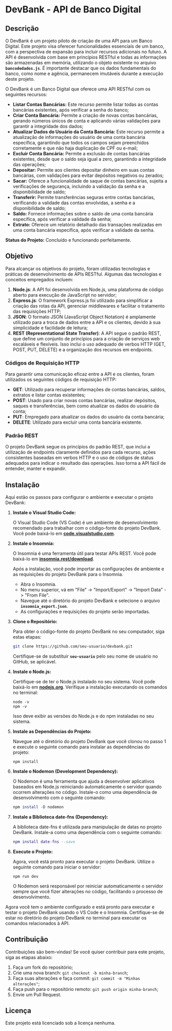 # DevBank - API de Banco Digital

## Descrição

O DevBank é um projeto piloto de criação de uma API para um Banco Digital. Este projeto visa oferecer funcionalidades essenciais de um banco, com a perspectiva de expansão para incluir recursos adicionais no futuro. A API é desenvolvida com base em princípios RESTful e todas as informações são armazenadas em memória, utilizando o objeto existente no arquivo **`bancodedados.js`**. É importante destacar que os dados fundamentais do banco, como nome e agência, permanecem imutáveis durante a execução deste projeto.

O DevBank é um Banco Digital que oferece uma API RESTful com os seguintes recursos:

- **Listar Contas Bancárias:** Este recurso permite listar todas as contas bancárias existentes, após verificar a senha do banco;
- **Criar Conta Bancária:** Permite a criação de novas contas bancárias, gerando números únicos de conta e aplicando várias validações para garantir a integridade dos dados;
- **Atualizar Dados do Usuário da Conta Bancária:** Este recurso permite a atualização de informações do usuário de uma conta bancária específica, garantindo que todos os campos sejam preenchidos corretamente e que não haja duplicação de CPF ou e-mail;
- **Excluir Conta Bancária:** Permite a exclusão de contas bancárias existentes, desde que o saldo seja igual a zero, garantindo a integridade das operações;
- **Depositar:** Permite aos clientes depositar dinheiro em suas contas bancárias, com validações para evitar depósitos negativos ou zerados;
- **Sacar:** Oferece a funcionalidade de saque de contas bancárias, sujeita a verificações de segurança, incluindo a validação da senha e a disponibilidade de saldo;
- **Transferir:** Permite transferências seguras entre contas bancárias, verificando a validade das contas envolvidas, a senha e a disponibilidade de saldo;
- **Saldo:** Fornece informações sobre o saldo de uma conta bancária específica, após verificar a validade da senha;
- **Extrato:** Oferece um relatório detalhado das transações realizadas em uma conta bancária específica, após verificar a validade da senha.

**Status do Projeto:** Concluído e funcionando perfeitamente.

## Objetivo

Para alcançar os objetivos do projeto, foram utilizadas tecnologias e práticas de desenvolvimento de APIs RESTful. Algumas das tecnologias e conceitos empregados incluem:

1. **Node.js**: A API foi desenvolvida em Node.js, uma plataforma de código aberto para execução de JavaScript no servidor;
2. **Express.js**: O framework Express.js foi utilizado para simplificar a criação das rotas da API, gerenciar middlewares e facilitar o tratamento das requisições HTTP;
3. **JSON**: O formato JSON (JavaScript Object Notation) é amplamente utilizado para a troca de dados entre a API e os clientes, devido à sua simplicidade e facilidade de leitura;
4. **REST (Representational State Transfer)**: A API segue o padrão REST, que define um conjunto de princípios para a criação de serviços web escaláveis e flexíveis. Isso inclui o uso adequado de verbos HTTP (GET, POST, PUT, DELETE) e a organização dos recursos em endpoints.

### **Códigos de Requisição HTTP**

Para garantir uma comunicação eficaz entre a API e os clientes, foram utilizados os seguintes códigos de requisição HTTP:

- **GET**: Utilizado para recuperar informações de contas bancárias, saldos, extratos e listar contas existentes;
- **POST**: Usado para criar novas contas bancárias, realizar depósitos, saques e transferências, bem como atualizar os dados do usuário da conta;
- **PUT**: Empregado para atualizar os dados do usuário da conta bancária;
- **DELETE**: Utilizado para excluir uma conta bancária existente.

### **Padrão REST**

O projeto DevBank segue os princípios do padrão REST, que inclui a utilização de endpoints claramente definidos para cada recurso, ações consistentes baseadas em verbos HTTP e o uso de códigos de status adequados para indicar o resultado das operações. Isso torna a API fácil de entender, manter e expandir.

## Instalação

Aqui estão os passos para configurar o ambiente e executar o projeto DevBank:

1. **Instale o Visual Studio Code:**
    
    O Visual Studio Code (VS Code) é um ambiente de desenvolvimento recomendado para trabalhar com o código-fonte do projeto DevBank. Você pode baixá-lo em **[code.visualstudio.com](https://code.visualstudio.com/)**.
    
2. **Instale o Insomnia:**
    
    O Insomnia é uma ferramenta útil para testar APIs REST. Você pode baixá-lo em **[insomnia.rest/download](https://insomnia.rest/download/)**.
    
    Após a instalação, você pode importar as configurações de ambiente e as requisições do projeto DevBank para o Insomnia.
    
    - Abra o Insomnia.
    - No menu superior, vá em "File" -> "Import/Export" -> "Import Data" -> "From File".
    - Navegue até o diretório do projeto DevBank e selecione o arquivo **`insomnia_export.json`**.
    - As configurações e requisições do projeto serão importadas.
3. **Clone o Repositório:**
    
    Para obter o código-fonte do projeto DevBank no seu computador, siga estas etapas:
    
    ```bash
    git clone https://github.com/seu-usuario/devbank.git
    ```
    
    Certifique-se de substituir **`seu-usuario`** pelo seu nome de usuário no GitHub, se aplicável.
    
4. **Instale o Node.js:**
    
    Certifique-se de ter o Node.js instalado no seu sistema. Você pode baixá-lo em **[nodejs.org](https://nodejs.org/)**. Verifique a instalação executando os comandos no terminal:
    
    ```
    node -v
    npm -v
    ```
    
    Isso deve exibir as versões do Node.js e do npm instaladas no seu sistema.
    
5. **Instale as Dependências do Projeto:**
    
    Navegue até o diretório do projeto DevBank que você clonou no passo 1 e execute o seguinte comando para instalar as dependências do projeto:
    
    ```
    npm install
    ```
    
6. **Instale o Nodemon (Development Dependency):**
    
    O Nodemon é uma ferramenta que ajuda a desenvolver aplicativos baseados em Node.js reiniciando automaticamente o servidor quando ocorrem alterações no código. Instale-o como uma dependência de desenvolvimento com o seguinte comando:
    
    ```mathematica
    npm install -D nodemon
    ```
    
7. **Instale a Biblioteca date-fns (Dependency):**
    
    A biblioteca date-fns é utilizada para manipulação de datas no projeto DevBank. Instale-a como uma dependência com o seguinte comando:
    
    ```lua
    npm install date-fns --save
    ```
    
8. **Execute o Projeto:**
    
    Agora, você está pronto para executar o projeto DevBank. Utilize o seguinte comando para iniciar o servidor:
    
    ```arduino
    npm run dev
    ```
    
    O Nodemon será responsável por reiniciar automaticamente o servidor sempre que você fizer alterações no código, facilitando o processo de desenvolvimento.
    

Agora você tem o ambiente configurado e está pronto para executar e testar o projeto DevBank usando o VS Code e o Insomnia. Certifique-se de estar no diretório do projeto DevBank no terminal para executar os comandos relacionados à API.






## Contribuição
Contribuições são bem-vindas! Se você quiser contribuir para este projeto, siga as etapas abaixo:
1. Faça um fork do repositório;
2. Crie uma nova branch: `git checkout -b minha-branch`;
3. Faça suas alterações e faça commit: `git commit -m "Minhas alterações"`;
4. Faça push para o repositório remoto: `git push origin minha-branch`;
5. Envie um Pull Request.

## Licença
Este projeto está licenciado sob a licença nenhuma.
